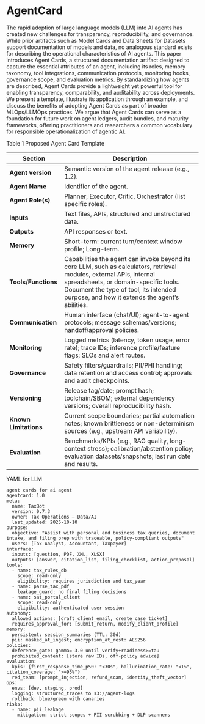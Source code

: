 # AgentCard

The rapid adoption of large language models (LLM) into AI agents has created new challenges for transparency, reproducibility, and governance. While prior artifacts such as Model Cards and Data Sheets for Datasets support documentation of models and data, no analogous standard exists for describing the operational characteristics of AI agents. This paper introduces Agent Cards, a structured documentation artifact designed to capture the essential attributes of an agent, including its roles, memory taxonomy, tool integrations, communication protocols, monitoring hooks, governance scope, and evaluation metrics. By standardizing how agents are described, Agent Cards provide a lightweight yet powerful tool for enabling transparency, comparability, and auditability across deployments. We present a template, illustrate its application through an example, and discuss the benefits of adopting Agent Cards as part of broader MLOps/LLMOps practices. We argue that Agent Cards can serve as a foundation for future work on agent ledgers, audit bundles, and maturity frameworks, offering practitioners and researchers a common vocabulary for responsible operationalization of agentic AI.

Table 1 Proposed Agent Card Template

| **Section**           | **Description**                                                                                                                                                                                                                                           |
| --------------------- | --------------------------------------------------------------------------------------------------------------------------------------------------------------------------------------------------------------------------------------------------------- |
| **Agent version**     | Semantic version of the agent release (e.g., 1.2).                                                                                                                                                                                                        |
| **Agent Name**        | Identifier of the agent.                                                                                                                                                                                                                                  |
| **Agent Role(s)**     | Planner, Executor, Critic, Orchestrator (list specific roles).                                                                                                                                                                                            |
| **Inputs**            | Text files, APIs, structured and unstructured data.                                                                                                                                                                                                       |
| **Outputs**           | API responses or text.                                                                                                                                                                                                                                    |
| **Memory**            | Short-term: current turn/context window profile; Long-term.                                                                                                                                                                                               |
| **Tools/Functions**   | Capabilities the agent can invoke beyond its core LLM, such as calculators, retrieval modules, external APIs, internal spreadsheets, or domain-specific tools. Document the type of tool, its intended purpose, and how it extends the agent’s abilities. |
| **Communication**     | Human interface (chat/UI); agent-to-agent protocols; message schemas/versions; handoff/approval policies.                                                                                                                                                 |
| **Monitoring**        | Logged metrics (latency, token usage, error rate); trace IDs; inference profile/feature flags; SLOs and alert routes.                                                                                                                                     |
| **Governance**        | Safety filters/guardrails; PII/PHI handling; data retention and access control; approvals and audit checkpoints.                                                                                                                                          |
| **Versioning**        | Release tag/date; prompt hash; toolchain/SBOM; external dependency versions; overall reproducibility hash.                                                                                                                                                |
| **Known Limitations** | Current scope boundaries; partial automation notes; known brittleness or non-determinism sources (e.g., upstream API variability).                                                                                                                        |
| **Evaluation**        | Benchmarks/KPIs (e.g., RAG quality, long-context stress); calibration/abstention policy; evaluation datasets/snapshots; last run date and results.                                                                                                        |

YAML for LLM
```
agent cards for ai agent
agentcard: 1.0
meta:
  name: TaxBot
  version: 0.7.3
  owner: Tax Operations — Data/AI
  last_updated: 2025-10-10
purpose:
  objective: "Assist with personal and business tax queries, document intake, and filing prep with traceable, policy‑compliant outputs"
  users: [Tax Analyst, Accountant, Taxpayer]
interface:
  inputs: [question, PDF, XML, XLSX]
  outputs: [answer, citation_list, filing_checklist, action_proposal]
tools:
  - name: tax_rules_db
    scope: read-only
    eligibility: requires jurisdiction and tax_year
  - name: parse_tax_pdf
    leakage_guard: no final filing decisions
  - name: sat_portal_client
    scope: read-only
    eligibility: authenticated user session
autonomy:
  allowed_actions: [draft_client_email, create_case_ticket]
  requires_approval_for: [submit_return, modify_client_profile]
memory:
  persistent: session_summaries (TTL: 30d)
  pii: masked_at_ingest; encryption_at_rest: AES256
policies:
  deference_gate: gamma=-3.0 until verify+readiness>=tau
  prohibited_content: [store raw IDs, off‑policy advice]
evaluation:
  kpis: {first_response_time_p50: "<30s", hallucination_rate: "<1%", citation_coverage: ">=95%"}
  red_team: [prompt_injection, refund_scam, identity_theft_vector]
ops:
  envs: [dev, staging, prod]
  logging: structured_traces to s3://agent-logs
  rollback: blue/green with canaries
risks:
  - name: pii_leakage
    mitigation: strict scopes + PII scrubbing + DLP scanners

```
